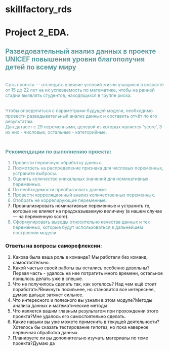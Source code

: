 # skillfactory_rds

<h1>Project 2_EDA.</h1>
<h2 style="color: #5e9ca0;">Разведовательный анализ данных в проекте UNICEF повышения уровня благополучия детей по всему миру</h2>
<p style="color: #5e9ca0;"><br />Суть проекта &mdash; отследить влияние условий жизни учащихся в возрасте от 15 до 22 лет на их успеваемость по математике, чтобы на ранней стадии выявлять студентов, находящихся в группе риска.</p>
<p style="color: #5e9ca0;"><br />Чтобы определиться с параметрами будущей модели, необходимо провести разведывательный анализ данных и составить отчёт по его результатам.&nbsp;<br />Дан датасет с 29 переменными, целевой из которых является 'score', 3 их них - числовые, остальные - категорийные.</p>
<h3 style="color: #5e9ca0;"><br />Рекомендации по выполнению проекта:</h3>
<ol>
<li style="color: #5e9ca0;">Провести первичную обработку данных.&nbsp;</li>
<li style="color: #5e9ca0;">Посмотреть на распределение признака для числовых переменных, устраните выбросы.</li>
<li style="color: #5e9ca0;">Оценить количество уникальных значений для номинативных переменных.</li>
<li style="color: #5e9ca0;">По необходимости преобразовать данные.</li>
<li style="color: #5e9ca0;">Провести корреляционный анализ количественных переменных.</li>
<li style="color: #5e9ca0;">Отобрать не коррелирующие переменные.</li>
<li>Проанализировать номинативные переменные и устранить те, которые не влияют на предсказываемую величину (в нашем случае &mdash; на переменную score).</li>
<li style="color: #5e9ca0;">Сформулировать выводы относительно качества данных и тех переменных, которые будут использоваться в дальнейшем построении модели.</li>
</ol>
<h3>Ответы на вопросы саморефлексии:</h3>
<ol>
<li>Какова была ваша роль в команде? Мы работали без команд, самостоятельно.</li>
<li>Какой частью своей работы вы остались особенно довольны?Первая часть - удалось на нее потратить много времени, остальное пришлось делать уже в спешке.</li>
<li>Что не получилось сделать так, как хотелось? Над чем ещё стоит поработать?Вникнуть посильнее, но становится все интереснее, думаю дальше затянет сильнее.</li>
<li>Что интересного и полезного вы узнали в этом модуле?Методы анализа данных и математические методы</li>
<li>Что является вашим главным результатом при прохождении этого проекта?Мне удалось его самостоятельно сделать.</li>
<li>Какие навыки вы уже можете применить в текущей деятельности?Хотелось бы сказать тестирование гипотез, но пока наверное первичная обработка данных.&nbsp;</li>
<li>Планируете ли вы дополнительно изучать материалы по теме проекта?Думаю да</li>
</ol>
